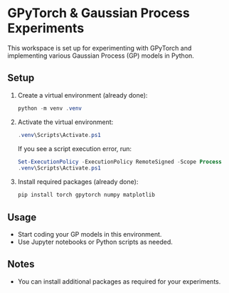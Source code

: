 # GPyTorch & Gaussian Process Experiments

This workspace is set up for experimenting with GPyTorch and implementing various Gaussian Process (GP) models in Python.

## Setup

1. Create a virtual environment (already done):
   ```powershell
   python -m venv .venv
   ```
2. Activate the virtual environment:
   ```powershell
   .venv\Scripts\Activate.ps1
   ```
   If you see a script execution error, run:
   ```powershell
   Set-ExecutionPolicy -ExecutionPolicy RemoteSigned -Scope Process
   .venv\Scripts\Activate.ps1
   ```
3. Install required packages (already done):
   ```powershell
   pip install torch gpytorch numpy matplotlib
   ```

## Usage
- Start coding your GP models in this environment.
- Use Jupyter notebooks or Python scripts as needed.

## Notes
- You can install additional packages as required for your experiments.
